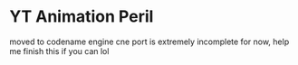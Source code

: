 # YT Animation Peril
moved to codename engine
cne port is extremely incomplete for now, help me finish this if you can lol
